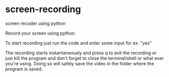 # screen-recording
screen recoder using python

Record your screen using python.

To start recording just run the code and enter some input for ex: "yes"

The recording starts instantaneously and press q to exit the recording or just kill the program and don't forget to close the terminal/shell or what ever you're using.
Doing so will safely save the video in the folder where the program is saved.
